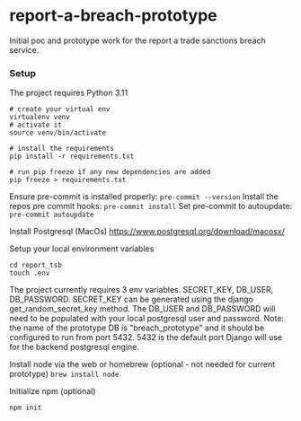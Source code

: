 # report-a-breach-prototype
Initial poc and prototype work for the report a trade sanctions breach service.

### Setup
The project requires Python 3.11

```
# create your virtual env
virtualenv venv
# activate it
source venv/bin/activate

# install the requirements
pip install -r requirements.txt

# run pip freeze if any new dependencies are added
pip freeze > requirements.txt
```

Ensure pre-commit is installed properly:
`pre-commit --version`
Install the repos pre commit hooks:
`pre-commit install`
Set pre-commit to autoupdate:
`pre-commit autoupdate`

Install Postgresql (MacOs)
https://www.postgresql.org/download/macosx/

Setup your local environment variables
```
cd report_tsb
touch .env
```
The project currently requires 3 env variables. SECRET_KEY, DB_USER, DB_PASSWORD.
SECRET_KEY can be generated using the django get_random_secret_key method. The DB_USER and DB_PASSWORD will need to
be populated with your local postgresql user and password. Note: the name of the prototype DB is "breach_prototype" and it should be configured to run from port 5432.
5432 is the default port Django will use for the backend postgresql engine.

Install node via the web or homebrew (optional - not needed for current prototype)
`brew install node`

Initialize npm (optional)

`npm init`
